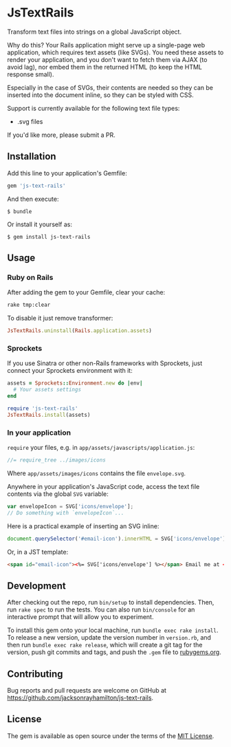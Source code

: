 # JsTextRails

Transform text files into strings on a global JavaScript object.

Why do this?  Your Rails application might serve up a single-page web
application, which requires text assets (like SVGs).  You need these assets to
render your application, and you don't want to fetch them via AJAX (to avoid
lag), nor embed them in the returned HTML (to keep the HTML response small).

Especially in the case of SVGs, their contents are needed so they can be
inserted into the document inline, so they can be styled with CSS.

Support is currently available for the following text file types:

- .svg files

If you'd like more, please submit a PR.

## Installation

Add this line to your application's Gemfile:

```ruby
gem 'js-text-rails'
```

And then execute:

    $ bundle

Or install it yourself as:

    $ gem install js-text-rails

## Usage

### Ruby on Rails

After adding the gem to your Gemfile, clear your cache:

```sh
rake tmp:clear
```

To disable it just remove transformer:

```ruby
JsTextRails.uninstall(Rails.application.assets)
```

### Sprockets

If you use Sinatra or other non-Rails frameworks with Sprockets,
just connect your Sprockets environment with it:

```ruby
assets = Sprockets::Environment.new do |env|
  # Your assets settings
end

require 'js-text-rails'
JsTextRails.install(assets)
```

### In your application

`require` your files, e.g. in `app/assets/javascripts/application.js`:

```js
//= require_tree ../images/icons
```

Where `app/assets/images/icons` contains the file `envelope.svg`.

Anywhere in your application's JavaScript code, access the text file contents
via the global `SVG` variable:

```js
var envelopeIcon = SVG['icons/envelope'];
// Do something with `envelopeIcon`...
```

Here is a practical example of inserting an SVG inline:

```js
document.querySelector('#email-icon').innerHTML = SVG['icons/envelope'];
```

Or, in a JST template:

```html
<span id="email-icon"><%= SVG['icons/envelope'] %></span> Email me at <%- @email %>!
```

## Development

After checking out the repo, run `bin/setup` to install dependencies. Then, run
`rake spec` to run the tests. You can also run `bin/console` for an interactive
prompt that will allow you to experiment.

To install this gem onto your local machine, run `bundle exec rake install`. To
release a new version, update the version number in `version.rb`, and then run
`bundle exec rake release`, which will create a git tag for the version, push
git commits and tags, and push the `.gem` file
to [rubygems.org](https://rubygems.org).

## Contributing

Bug reports and pull requests are welcome on GitHub at
https://github.com/jacksonrayhamilton/js-text-rails.

## License

The gem is available as open source under the terms of
the [MIT License](http://opensource.org/licenses/MIT).

